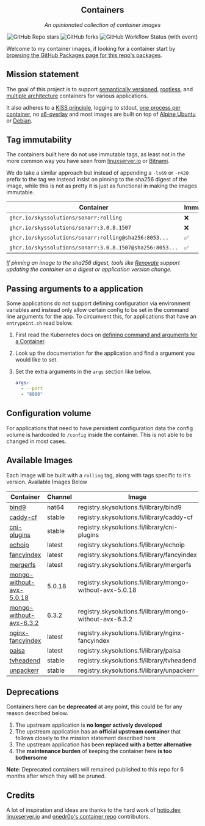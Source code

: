 <!---
NOTE: AUTO-GENERATED FILE
to edit this file, instead edit its template at: ./scripts/templates/README.md.j2
-->
<div align="center">


## Containers

_An opinionated collection of container images_

</div>

<div align="center">

![GitHub Repo stars](https://img.shields.io/github/stars/skyssolutions/containers?style=for-the-badge)
![GitHub forks](https://img.shields.io/github/forks/skyssolutions/containers?style=for-the-badge)
![GitHub Workflow Status (with event)](https://img.shields.io/github/actions/workflow/status/skyssolutions/containers/scheduled-release.yaml?style=for-the-badge&label=Scheduled%20Release)

</div>

Welcome to my container images, if looking for a container start by [browsing the GitHub Packages page for this repo's packages](https://github.com/orgs/skyssolutions/packages?repo_name=containers).

## Mission statement

The goal of this project is to support [semantically versioned](https://semver.org/), [rootless](https://rootlesscontaine.rs/), and [multiple architecture](https://www.docker.com/blog/multi-arch-build-and-images-the-simple-way/) containers for various applications.

It also adheres to a [KISS principle](https://en.wikipedia.org/wiki/KISS_principle), logging to stdout, [one process per container](https://testdriven.io/tips/59de3279-4a2d-4556-9cd0-b444249ed31e/), no [s6-overlay](https://github.com/just-containers/s6-overlay) and most images are built on top of [Alpine](https://hub.docker.com/_/alpine),[Ubuntu](https://hub.docker.com/_/ubuntu) or [Debian](https://hub.docker.com/_/debian).

## Tag immutability

The containers built here do not use immutable tags, as least not in the more common way you have seen from [linuxserver.io](https://fleet.linuxserver.io/) or [Bitnami](https://bitnami.com/stacks/containers).

We do take a similar approach but instead of appending a `-ls69` or `-r420` prefix to the tag we instead insist on pinning to the sha256 digest of the image, while this is not as pretty it is just as functional in making the images immutable.

| Container                                                | Immutable |
|----------------------------------------------------------|-----------|
| `ghcr.io/skyssolutions/sonarr:rolling`                   | ❌         |
| `ghcr.io/skyssolutions/sonarr:3.0.8.1507`                | ❌         |
| `ghcr.io/skyssolutions/sonarr:rolling@sha256:8053...`    | ✅         |
| `ghcr.io/skyssolutions/sonarr:3.0.8.1507@sha256:8053...` | ✅         |

_If pinning an image to the sha256 digest, tools like [Renovate](https://github.com/renovatebot/renovate) support updating the container on a digest or application version change._

## Passing arguments to a application

Some applications do not support defining configuration via environment variables and instead only allow certain config to be set in the command line arguments for the app. To circumvent this, for applications that have an `entrypoint.sh` read below.

1. First read the Kubernetes docs on [defining command and arguments for a Container](https://kubernetes.io/docs/tasks/inject-data-application/define-command-argument-container/).
2. Look up the documentation for the application and find a argument you would like to set.
3. Set the extra arguments in the `args` section like below.

    ```yaml
    args:
      - --port
      - "8080"
    ```

## Configuration volume

For applications that need to have persistent configuration data the config volume is hardcoded to `/config` inside the container. This is not able to be changed in most cases.

## Available Images

Each Image will be built with a `rolling` tag, along with tags specific to it's version. Available Images Below

Container | Channel | Image | Mirror
--- | --- |-----| ---
[bind9](https://github.com/skyssolutions/pkgs/container/bind9) | nat64 | registry.skysolutions.fi/library/bind9 | ghcr.io/skyssolutions/bind9
[caddy-cf](https://github.com/skyssolutions/pkgs/container/caddy-cf) | stable | registry.skysolutions.fi/library/caddy-cf | ghcr.io/skyssolutions/caddy-cf
[cni-plugins](https://github.com/skyssolutions/pkgs/container/cni-plugins) | stable | registry.skysolutions.fi/library/cni-plugins | ghcr.io/skyssolutions/cni-plugins
[echoip](https://github.com/skyssolutions/pkgs/container/echoip) | latest | registry.skysolutions.fi/library/echoip | ghcr.io/skyssolutions/echoip
[fancyindex](https://github.com/skyssolutions/pkgs/container/fancyindex) | latest | registry.skysolutions.fi/library/fancyindex | ghcr.io/skyssolutions/fancyindex
[mergerfs](https://github.com/skyssolutions/pkgs/container/mergerfs) | latest | registry.skysolutions.fi/library/mergerfs | ghcr.io/skyssolutions/mergerfs
[mongo-without-avx-5.0.18](https://github.com/skyssolutions/pkgs/container/mongo-without-avx-5.0.18) | 5.0.18 | registry.skysolutions.fi/library/mongo-without-avx-5.0.18 | ghcr.io/skyssolutions/mongo-without-avx-5.0.18
[mongo-without-avx-6.3.2](https://github.com/skyssolutions/pkgs/container/mongo-without-avx-6.3.2) | 6.3.2 | registry.skysolutions.fi/library/mongo-without-avx-6.3.2 | ghcr.io/skyssolutions/mongo-without-avx-6.3.2
[nginx-fancyindex](https://github.com/skyssolutions/pkgs/container/nginx-fancyindex) | latest | registry.skysolutions.fi/library/nginx-fancyindex | ghcr.io/skyssolutions/nginx-fancyindex
[paisa](https://github.com/skyssolutions/pkgs/container/paisa) | latest | registry.skysolutions.fi/library/paisa | ghcr.io/skyssolutions/paisa
[tvheadend](https://github.com/skyssolutions/pkgs/container/tvheadend) | stable | registry.skysolutions.fi/library/tvheadend | ghcr.io/skyssolutions/tvheadend
[unpackerr](https://github.com/skyssolutions/pkgs/container/unpackerr) | stable | registry.skysolutions.fi/library/unpackerr | ghcr.io/skyssolutions/unpackerr


## Deprecations

Containers here can be **deprecated** at any point, this could be for any reason described below.

1. The upstream application is **no longer actively developed**
2. The upstream application has an **official upstream container** that follows closely to the mission statement described here
3. The upstream application has been **replaced with a better alternative**
4. The **maintenance burden** of keeping the container here **is too bothersome**

**Note**: Deprecated containers will remained published to this repo for 6 months after which they will be pruned.

## Credits

A lot of inspiration and ideas are thanks to the hard work of [hotio.dev](https://hotio.dev/), [linuxserver.io](https://www.linuxserver.io/) and [onedr0p's container repo](https://https://github.com/onedr0p/containers) contributors.
